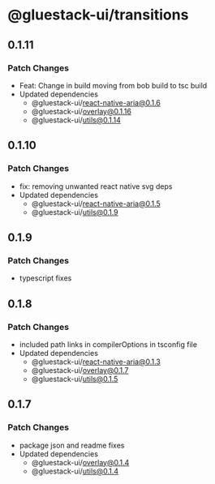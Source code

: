 # @gluestack-ui/transitions

## 0.1.11

### Patch Changes

- Feat: Change in build moving from bob build to tsc build
- Updated dependencies
  - @gluestack-ui/react-native-aria@0.1.6
  - @gluestack-ui/overlay@0.1.16
  - @gluestack-ui/utils@0.1.14

## 0.1.10

### Patch Changes

- fix: removing unwanted react native svg deps
- Updated dependencies
  - @gluestack-ui/react-native-aria@0.1.5
  - @gluestack-ui/utils@0.1.9

## 0.1.9

### Patch Changes

- typescript fixes

## 0.1.8

### Patch Changes

- included path links in compilerOptions in tsconfig file
- Updated dependencies
  - @gluestack-ui/react-native-aria@0.1.3
  - @gluestack-ui/overlay@0.1.7
  - @gluestack-ui/utils@0.1.5

## 0.1.7

### Patch Changes

- package json and readme fixes
- Updated dependencies
  - @gluestack-ui/overlay@0.1.4
  - @gluestack-ui/utils@0.1.4
